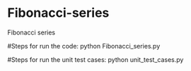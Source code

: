 # Fibonacci-series
Fibonacci series

#Steps for run the code:
python Fibonacci_series.py

#Steps for run the unit test cases:
python unit_test_cases.py
